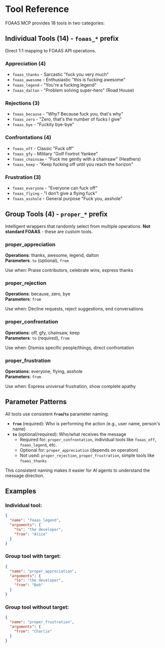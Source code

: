 # Tool Reference

FOAAS MCP provides 18 tools in two categories:

## Individual Tools (14) - `foaas_*` prefix

Direct 1:1 mapping to FOAAS API operations.

### Appreciation (4)
- `foaas_thanks` - Sarcastic "fuck you very much"
- `foaas_awesome` - Enthusiastic "this is fucking awesome"
- `foaas_legend` - "You're a fucking legend"
- `foaas_dalton` - "Problem solving super-hero" (Road House)

### Rejections (3)
- `foaas_because` - "Why? Because fuck you, that's why"
- `foaas_zero` - "Zero, that's the number of fucks I give"
- `foaas_bye` - "Fuckity bye-bye"

### Confrontations (4)
- `foaas_off` - Classic "Fuck off"
- `foaas_gfy` - Military "Golf Foxtrot Yankee"
- `foaas_chainsaw` - "Fuck me gently with a chainsaw" (Heathers)
- `foaas_keep` - "Keep fucking off until you reach the horizon"

### Frustration (3)
- `foaas_everyone` - "Everyone can fuck off"
- `foaas_flying` - "I don't give a flying fuck"
- `foaas_asshole` - General purpose "Fuck you, asshole"

## Group Tools (4) - `proper_*` prefix

Intelligent wrappers that randomly select from multiple operations. **Not standard FOAAS** - these are custom tools.

### proper_appreciation
**Operations**: thanks, awesome, legend, dalton  
**Parameters**: `to` (optional), `from`

Use when: Praise contributors, celebrate wins, express thanks

### proper_rejection  
**Operations**: because, zero, bye  
**Parameters**: `from`

Use when: Decline requests, reject suggestions, end conversations

### proper_confrontation
**Operations**: off, gfy, chainsaw, keep  
**Parameters**: `to` (required), `from`

Use when: Dismiss specific people/things, direct confrontation

### proper_frustration
**Operations**: everyone, flying, asshole  
**Parameters**: `from`

Use when: Express universal frustration, show complete apathy

## Parameter Patterns

All tools use consistent **`from`/`to`** parameter naming:

- **`from`** (required): Who is performing the action (e.g., user name, person's name)
- **`to`** (optional/required): Who/what receives the message
  - Required for: `proper_confrontation`, individual tools like `foaas_off`, `foaas_legend`, etc.
  - Optional for: `proper_appreciation` (depends on operation)
  - Not used: `proper_rejection`, `proper_frustration`, simple tools like `foaas_thanks`

This consistent naming makes it easier for AI agents to understand the message direction.

## Examples

### Individual tool:
```json
{
  "name": "foaas_legend",
  "arguments": {
    "to": "the developer",
    "from": "Alice"
  }
}
```

### Group tool with target:
```json
{
  "name": "proper_appreciation",
  "arguments": {
    "to": "the developer",
    "from": "Bob"
  }
}
```

### Group tool without target:
```json
{
  "name": "proper_frustration",
  "arguments": {
    "from": "Charlie"
  }
}
```
